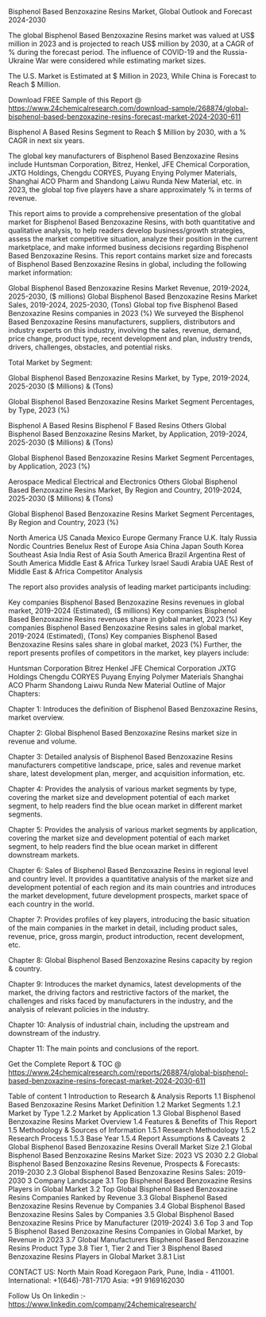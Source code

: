 Bisphenol Based Benzoxazine Resins Market, Global Outlook and Forecast 2024-2030

The global Bisphenol Based Benzoxazine Resins market was valued at US$ million in 2023 and is projected to reach US$ million by 2030, at a CAGR of % during the forecast period. The influence of COVID-19 and the Russia-Ukraine War were considered while estimating market sizes.

The U.S. Market is Estimated at $ Million in 2023, While China is Forecast to Reach $ Million.

Download FREE Sample of this Report @ https://www.24chemicalresearch.com/download-sample/268874/global-bisphenol-based-benzoxazine-resins-forecast-market-2024-2030-611

Bisphenol A Based Resins Segment to Reach $ Million by 2030, with a % CAGR in next six years.

The global key manufacturers of Bisphenol Based Benzoxazine Resins include Huntsman Corporation, Bitrez, Henkel, JFE Chemical Corporation, JXTG Holdings, Chengdu CORYES, Puyang Enying Polymer Materials, Shanghai ACO Pharm and Shandong Laiwu Runda New Material, etc. in 2023, the global top five players have a share approximately % in terms of revenue.

This report aims to provide a comprehensive presentation of the global market for Bisphenol Based Benzoxazine Resins, with both quantitative and qualitative analysis, to help readers develop business/growth strategies, assess the market competitive situation, analyze their position in the current marketplace, and make informed business decisions regarding Bisphenol Based Benzoxazine Resins. This report contains market size and forecasts of Bisphenol Based Benzoxazine Resins in global, including the following market information:

Global Bisphenol Based Benzoxazine Resins Market Revenue, 2019-2024, 2025-2030, ($ millions)
Global Bisphenol Based Benzoxazine Resins Market Sales, 2019-2024, 2025-2030, (Tons)
Global top five Bisphenol Based Benzoxazine Resins companies in 2023 (%)
We surveyed the Bisphenol Based Benzoxazine Resins manufacturers, suppliers, distributors and industry experts on this industry, involving the sales, revenue, demand, price change, product type, recent development and plan, industry trends, drivers, challenges, obstacles, and potential risks.

Total Market by Segment:

Global Bisphenol Based Benzoxazine Resins Market, by Type, 2019-2024, 2025-2030 ($ Millions) & (Tons)

Global Bisphenol Based Benzoxazine Resins Market Segment Percentages, by Type, 2023 (%)

Bisphenol A Based Resins
Bisphenol F Based Resins
Others
Global Bisphenol Based Benzoxazine Resins Market, by Application, 2019-2024, 2025-2030 ($ Millions) & (Tons)

Global Bisphenol Based Benzoxazine Resins Market Segment Percentages, by Application, 2023 (%)

Aerospace
Medical
Electrical and Electronics
Others
Global Bisphenol Based Benzoxazine Resins Market, By Region and Country, 2019-2024, 2025-2030 ($ Millions) & (Tons)

Global Bisphenol Based Benzoxazine Resins Market Segment Percentages, By Region and Country, 2023 (%)

North America
US
Canada
Mexico
Europe
Germany
France
U.K.
Italy
Russia
Nordic Countries
Benelux
Rest of Europe
Asia
China
Japan
South Korea
Southeast Asia
India
Rest of Asia
South America
Brazil
Argentina
Rest of South America
Middle East & Africa
Turkey
Israel
Saudi Arabia
UAE
Rest of Middle East & Africa
Competitor Analysis

The report also provides analysis of leading market participants including:

Key companies Bisphenol Based Benzoxazine Resins revenues in global market, 2019-2024 (Estimated), ($ millions)
Key companies Bisphenol Based Benzoxazine Resins revenues share in global market, 2023 (%)
Key companies Bisphenol Based Benzoxazine Resins sales in global market, 2019-2024 (Estimated), (Tons)
Key companies Bisphenol Based Benzoxazine Resins sales share in global market, 2023 (%)
Further, the report presents profiles of competitors in the market, key players include:

Huntsman Corporation
Bitrez
Henkel
JFE Chemical Corporation
JXTG Holdings
Chengdu CORYES
Puyang Enying Polymer Materials
Shanghai ACO Pharm
Shandong Laiwu Runda New Material
Outline of Major Chapters:

Chapter 1: Introduces the definition of Bisphenol Based Benzoxazine Resins, market overview.

Chapter 2: Global Bisphenol Based Benzoxazine Resins market size in revenue and volume.

Chapter 3: Detailed analysis of Bisphenol Based Benzoxazine Resins manufacturers competitive landscape, price, sales and revenue market share, latest development plan, merger, and acquisition information, etc.

Chapter 4: Provides the analysis of various market segments by type, covering the market size and development potential of each market segment, to help readers find the blue ocean market in different market segments.

Chapter 5: Provides the analysis of various market segments by application, covering the market size and development potential of each market segment, to help readers find the blue ocean market in different downstream markets.

Chapter 6: Sales of Bisphenol Based Benzoxazine Resins in regional level and country level. It provides a quantitative analysis of the market size and development potential of each region and its main countries and introduces the market development, future development prospects, market space of each country in the world.

Chapter 7: Provides profiles of key players, introducing the basic situation of the main companies in the market in detail, including product sales, revenue, price, gross margin, product introduction, recent development, etc.

Chapter 8: Global Bisphenol Based Benzoxazine Resins capacity by region & country.

Chapter 9: Introduces the market dynamics, latest developments of the market, the driving factors and restrictive factors of the market, the challenges and risks faced by manufacturers in the industry, and the analysis of relevant policies in the industry.

Chapter 10: Analysis of industrial chain, including the upstream and downstream of the industry.

Chapter 11: The main points and conclusions of the report.

Get the Complete Report & TOC @ https://www.24chemicalresearch.com/reports/268874/global-bisphenol-based-benzoxazine-resins-forecast-market-2024-2030-611

Table of content
1 Introduction to Research & Analysis Reports
1.1 Bisphenol Based Benzoxazine Resins Market Definition
1.2 Market Segments
1.2.1 Market by Type
1.2.2 Market by Application
1.3 Global Bisphenol Based Benzoxazine Resins Market Overview
1.4 Features & Benefits of This Report
1.5 Methodology & Sources of Information
1.5.1 Research Methodology
1.5.2 Research Process
1.5.3 Base Year
1.5.4 Report Assumptions & Caveats
2 Global Bisphenol Based Benzoxazine Resins Overall Market Size
2.1 Global Bisphenol Based Benzoxazine Resins Market Size: 2023 VS 2030
2.2 Global Bisphenol Based Benzoxazine Resins Revenue, Prospects & Forecasts: 2019-2030
2.3 Global Bisphenol Based Benzoxazine Resins Sales: 2019-2030
3 Company Landscape
3.1 Top Bisphenol Based Benzoxazine Resins Players in Global Market
3.2 Top Global Bisphenol Based Benzoxazine Resins Companies Ranked by Revenue
3.3 Global Bisphenol Based Benzoxazine Resins Revenue by Companies
3.4 Global Bisphenol Based Benzoxazine Resins Sales by Companies
3.5 Global Bisphenol Based Benzoxazine Resins Price by Manufacturer (2019-2024)
3.6 Top 3 and Top 5 Bisphenol Based Benzoxazine Resins Companies in Global Market, by Revenue in 2023
3.7 Global Manufacturers Bisphenol Based Benzoxazine Resins Product Type
3.8 Tier 1, Tier 2 and Tier 3 Bisphenol Based Benzoxazine Resins Players in Global Market
3.8.1 List

CONTACT US:
North Main Road Koregaon Park, Pune, India - 411001.
International: +1(646)-781-7170
Asia: +91 9169162030

Follow Us On linkedin :- https://www.linkedin.com/company/24chemicalresearch/
